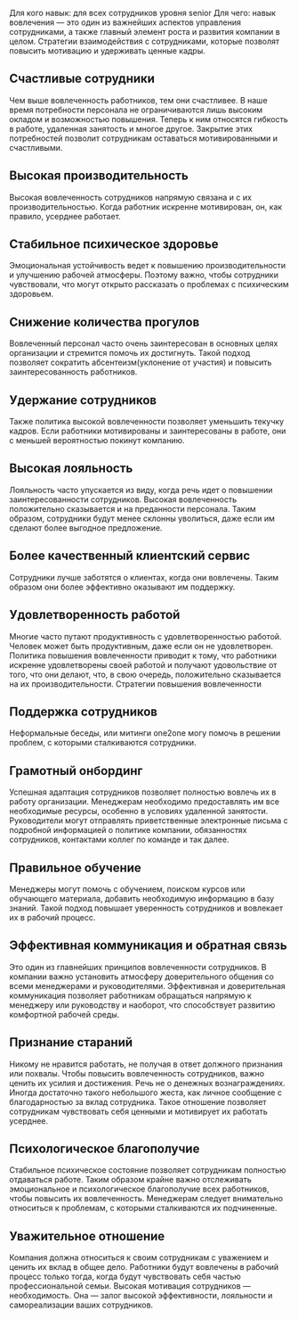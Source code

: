 


Для кого навык: для всех сотрудников уровня senior
Для чего: навык вовлечения — это  один из важнейших аспектов управления сотрудниками, а также главный элемент роста и развития компании в целом.
Стратегии взаимодействия с сотрудниками, которые позволят повысить мотивацию и удерживать ценные кадры.

## Счастливые сотрудники


Чем выше вовлеченность работников, тем они счастливее. В наше время потребности персонала не ограничиваются лишь высоким окладом и возможностью повышения. Теперь к ним относятся гибкость в работе, удаленная занятость и многое другое. Закрытие этих потребностей позволит сотрудникам оставаться мотивированными и счастливыми.

## Высокая производительность


Высокая вовлеченность сотрудников напрямую связана и с их производительностью. Когда работник искренне мотивирован, он, как правило, усерднее работает.

## Стабильное психическое здоровье


Эмоциональная устойчивость ведет к повышению производительности и улучшению рабочей атмосферы. Поэтому важно, чтобы сотрудники чувствовали, что могут открыто рассказать о проблемах с психическим здоровьем.

## Снижение количества прогулов


Вовлеченный персонал часто очень заинтересован в основных целях организации и стремится помочь их достигнуть. Такой подход позволяет сократить абсентеизм(уклонение от участия) и повысить заинтересованность работников.

## Удержание сотрудников


Также политика высокой вовлеченности позволяет уменьшить текучку кадров. Если работники мотивированы и заинтересованы в работе, они с меньшей вероятностью покинут компанию.

## Высокая лояльность


Лояльность часто упускается из виду, когда речь идет о повышении заинтересованности сотрудников. Высокая вовлеченность положительно сказывается и на преданности персонала. Таким образом, сотрудники будут менее склонны уволиться, даже если им сделают более выгодное предложение.

## Более качественный клиентский сервис


Сотрудники лучше заботятся о клиентах, когда они вовлечены. Таким образом они более эффективно оказывают им поддержку.

## Удовлетворенность работой


Многие часто путают продуктивность с удовлетворенностью работой. Человек может быть продуктивным, даже если он не удовлетворен. Политика повышения вовлеченности приводит к тому, что работники искренне удовлетворены своей работой и получают удовольствие от того, что они делают, что, в свою очередь, положительно сказывается на их производительности.
Стратегии повышения вовлеченности

## Поддержка сотрудников


Неформальные беседы, или митинги one2one могу помочь в решении проблем, с которыми сталкиваются сотрудники.

## Грамотный онбординг


Успешная адаптация сотрудников позволяет полностью вовлечь их в работу организации. Менеджерам необходимо предоставлять им все необходимые ресурсы, особенно в условиях удаленной занятости. Руководители могут отправлять приветственные электронные письма с подробной информацией о политике компании, обязанностях сотрудников, контактами коллег по команде и так далее.

## Правильное обучение


Менеджеры могут помочь с обучением, поиском курсов или обучающего материала, добавить необходимую информацию в базу знаний. Такой подход повышает уверенность сотрудников и вовлекает их в рабочий процесс.

## Эффективная коммуникация  и обратная связь


Это один из главнейших принципов вовлеченности сотрудников. В компании важно установить атмосферу доверительного общения со всеми менеджерами и руководителями. Эффективная и доверительная коммуникация позволяет работникам обращаться напрямую к менеджеру или руководству и наоборот, что способствует развитию комфортной рабочей среды.

## Признание стараний


Никому не нравится работать, не получая в ответ должного признания или похвалы. Чтобы повысить вовлеченность сотрудников, важно ценить их усилия и достижения.
Речь не о денежных вознаграждениях. Иногда достаточно такого небольшого жеста, как личное сообщение с благодарностью за вклад сотрудника. Такое отношение позволяет сотрудникам чувствовать себя ценными и мотивирует их работать усерднее.

## Психологическое благополучие


Стабильное психическое состояние позволяет сотрудникам полностью отдаваться работе. Таким образом крайне важно отслеживать эмоциональное и психологическое благополучие всех работников, чтобы повысить их вовлеченность. Менеджерам следует внимательно относиться к проблемам, с которыми сталкиваются их подчиненные.

## Уважительное отношение


Компания должна относиться к своим сотрудникам с уважением и ценить их вклад в общее дело. Работники будут вовлечены в рабочий процесс только тогда, когда будут чувствовать себя частью профессиональной семьи.
Высокая мотивация сотрудников — необходимость. Она — залог высокой эффективности, лояльности и самореализации ваших сотрудников.

